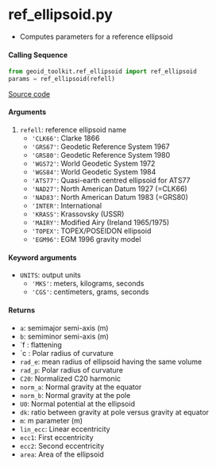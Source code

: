ref_ellipsoid.py
================

- Computes parameters for a reference ellipsoid

#### Calling Sequence
```python
from geoid_toolkit.ref_ellipsoid import ref_ellipsoid
params = ref_ellipsoid(refell)
```
[Source code](https://github.com/tsutterley/geoid-toolkit/blob/main/geoid_toolkit/ref_ellipsoid.py)

#### Arguments
 1. `refell`: reference ellipsoid name
    * `'CLK66'`: Clarke 1866
    * `'GRS67'`: Geodetic Reference System 1967
    * `'GRS80'`: Geodetic Reference System 1980
    * `'WGS72'`: World Geodetic System 1972
    * `'WGS84'`: World Geodetic System 1984
    * `'ATS77'`: Quasi-earth centred ellipsoid for ATS77
    * `'NAD27'`: North American Datum 1927 (=CLK66)
    * `'NAD83'`: North American Datum 1983 (=GRS80)
    * `'INTER'`: International
    * `'KRASS'`: Krassovsky (USSR)
    * `'MAIRY'`: Modified Airy (Ireland 1965/1975)
    * `'TOPEX'`: TOPEX/POSEIDON ellipsoid
    * `'EGM96'`: EGM 1996 gravity model

#### Keyword arguments
- `UNITS`: output units
    * `'MKS'`: meters, kilograms, seconds
    * `'CGS'`: centimeters, grams, seconds

#### Returns
- `a`: semimajor semi-axis (m)
- `b`: semiminor semi-axis (m)
- `f : flattening
- `c : Polar radius of curvature
- `rad_e`: mean radius of ellipsoid having the same volume
- `rad_p`: Polar radius of curvature
- `C20`: Normalized C20 harmonic
- `norm_a`: Normal gravity at the equator
- `norm_b`: Normal gravity at the pole
- `U0`: Normal potential at the ellipsoid
- `dk`: ratio between gravity at pole versus gravity at equator
- `m`: m parameter (m)
- `lin_ecc`: Linear eccentricity
- `ecc1`: First eccentricity
- `ecc2`: Second eccentricity
- `area`: Area of the ellipsoid
